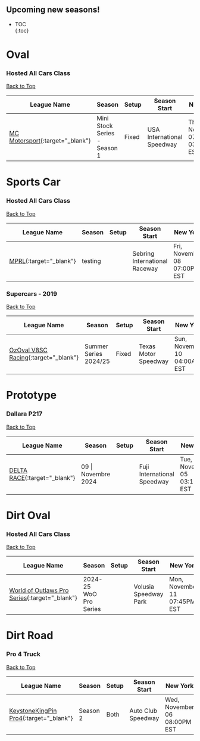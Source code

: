 ## Upcoming new seasons!

* TOC  
{:toc}

# Oval

### Hosted All Cars Class

[Back to Top](#)  

| League Name | Season | Setup | Season Start | New York | London | Sydney |
|-----------------------------------------------------------------------------------------------------------|-----------------------------|-----|--------------------------|----------------------------|----------------------------|-----------------------------|
|[MC Motorsport](https://members.iracing.com/membersite/member/LeagueView.do?league=11035){:target="_blank"} |Mini Stock Series \- Season 1 |Fixed |USA International Speedway |Thu, November 07 03:00AM EST |Thu, November 07 08:00AM GMT |Thu, November 07 07:00PM AEDT |

# Sports Car

### Hosted All Cars Class

[Back to Top](#)  

| League Name | Season | Setup | Season Start | New York | London | Sydney |
|-------------------------------------------------------------------------------------------------|-------|-----|-----------------------------|----------------------------|----------------------------|-----------------------------|
|[MPRL](https://members.iracing.com/membersite/member/LeagueView.do?league=7919){:target="_blank"} |testing | |Sebring International Raceway |Fri, November 08 07:00PM EST |Sat, November 09 12:00AM GMT |Sat, November 09 11:00AM AEDT |

### Supercars - 2019

[Back to Top](#)  

| League Name | Season | Setup | Season Start | New York | London | Sydney |
|----------------------------------------------------------------------------------------------------------------|---------------------|-----|--------------------|----------------------------|----------------------------|-----------------------------|
|[OzOval V8SC Racing](https://members.iracing.com/membersite/member/LeagueView.do?league=10491){:target="_blank"} |Summer Series 2024/25 |Fixed |Texas Motor Speedway |Sun, November 10 04:00AM EST |Sun, November 10 09:00AM GMT |Sun, November 10 08:00PM AEDT |

# Prototype

### Dallara P217

[Back to Top](#)  

| League Name | Season | Setup | Season Start | New York | London | Sydney |
|-------------------------------------------------------------------------------------------------------|-------------------|-----|---------------------------|----------------------------|----------------------------|-----------------------------|
|[DELTA RACE](https://members.iracing.com/membersite/member/LeagueView.do?league=9934){:target="_blank"} |09 \| Novembre 2024 | |Fuji International Speedway |Tue, November 05 03:15PM EST |Tue, November 05 08:15PM GMT |Wed, November 06 07:15AM AEDT |

# Dirt Oval

### Hosted All Cars Class

[Back to Top](#)  

| League Name | Season | Setup | Season Start | New York | London | Sydney |
|-------------------------------------------------------------------------------------------------------------------------|-----------------------|-----|---------------------|----------------------------|----------------------------|-----------------------------|
|[World of Outlaws Pro Series](https://members.iracing.com/membersite/member/LeagueView.do?league=11658){:target="_blank"} |2024\-25 WoO Pro Series | |Volusia Speedway Park |Mon, November 11 07:45PM EST |Tue, November 12 12:45AM GMT |Tue, November 12 11:45AM AEDT |

# Dirt Road

### Pro 4 Truck

[Back to Top](#)  

| League Name | Season | Setup | Season Start | New York | London | Sydney |
|------------------------------------------------------------------------------------------------------------------|--------|-----|------------------|----------------------------|----------------------------|-----------------------------|
|[KeystoneKingPin Pro4](https://members.iracing.com/membersite/member/LeagueView.do?league=11414){:target="_blank"} |Season 2 |Both |Auto Club Speedway |Wed, November 06 08:00PM EST |Thu, November 07 01:00AM GMT |Thu, November 07 12:00PM AEDT |

